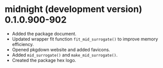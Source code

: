 # midnight (development version) 0.1.0.900-902

- Added the package document.
- Updated wrapper fit function `fit_mid_surrogate()` to improve memory efficiency.
- Opened pkgdown website and added favicons.
- Added `mid_surrogate()` and `make_mid_surrogate()`.
- Created the package hex logo.
